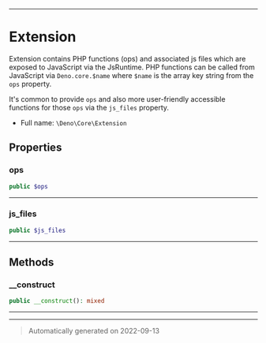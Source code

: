 ***

# Extension

Extension contains PHP functions (ops) and associated js files which are
exposed to JavaScript via the JsRuntime. PHP functions can be called from JavaScript
via `Deno.core.$name` where `$name` is the array key string from the `ops` property.

It's common to provide `ops` and also more user-friendly accessible functions for those
`ops` via the `js_files` property.

* Full name: `\Deno\Core\Extension`



## Properties


### ops



```php
public $ops
```






***

### js_files



```php
public $js_files
```






***

## Methods


### __construct



```php
public __construct(): mixed
```











***


***
> Automatically generated on 2022-09-13
